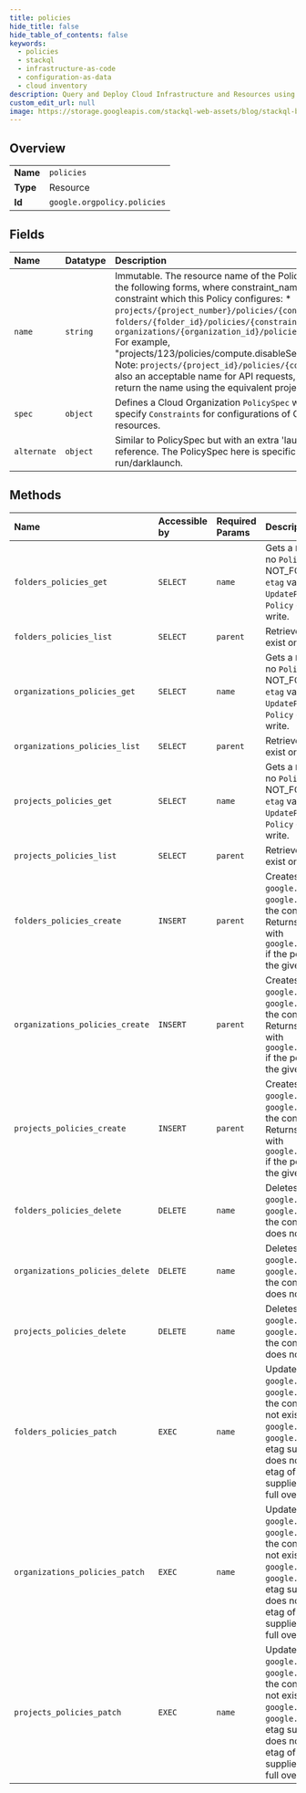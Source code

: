 ```yaml
---
title: policies
hide_title: false
hide_table_of_contents: false
keywords:
  - policies
  - stackql
  - infrastructure-as-code
  - configuration-as-data
  - cloud inventory
description: Query and Deploy Cloud Infrastructure and Resources using SQL
custom_edit_url: null
image: https://storage.googleapis.com/stackql-web-assets/blog/stackql-blog-post-featured-image.png
---
```

  
    

## Overview
<table><tbody>
<tr><td><b>Name</b></td><td><code>policies</code></td></tr>
<tr><td><b>Type</b></td><td>Resource</td></tr>
<tr><td><b>Id</b></td><td><code>google.orgpolicy.policies</code></td></tr>
</tbody></table>

## Fields
| Name | Datatype | Description |
|:-----|:---------|:------------|
| `name` | `string` | Immutable. The resource name of the Policy. Must be one of the following forms, where constraint_name is the name of the constraint which this Policy configures: * `projects/{project_number}/policies/{constraint_name}` * `folders/{folder_id}/policies/{constraint_name}` * `organizations/{organization_id}/policies/{constraint_name}` For example, "projects/123/policies/compute.disableSerialPortAccess". Note: `projects/{project_id}/policies/{constraint_name}` is also an acceptable name for API requests, but responses will return the name using the equivalent project number. |
| `spec` | `object` | Defines a Cloud Organization `PolicySpec` which is used to specify `Constraints` for configurations of Cloud Platform resources. |
| `alternate` | `object` | Similar to PolicySpec but with an extra 'launch' field for launch reference. The PolicySpec here is specific for dry-run/darklaunch. |
## Methods
| Name | Accessible by | Required Params | Description |
|:-----|:--------------|:----------------|:------------|
| `folders_policies_get` | `SELECT` | `name` | Gets a `Policy` on a resource. If no `Policy` is set on the resource, NOT_FOUND is returned. The `etag` value can be used with `UpdatePolicy()` to update a `Policy` during read-modify-write. |
| `folders_policies_list` | `SELECT` | `parent` | Retrieves all of the `Policies` that exist on a particular resource. |
| `organizations_policies_get` | `SELECT` | `name` | Gets a `Policy` on a resource. If no `Policy` is set on the resource, NOT_FOUND is returned. The `etag` value can be used with `UpdatePolicy()` to update a `Policy` during read-modify-write. |
| `organizations_policies_list` | `SELECT` | `parent` | Retrieves all of the `Policies` that exist on a particular resource. |
| `projects_policies_get` | `SELECT` | `name` | Gets a `Policy` on a resource. If no `Policy` is set on the resource, NOT_FOUND is returned. The `etag` value can be used with `UpdatePolicy()` to update a `Policy` during read-modify-write. |
| `projects_policies_list` | `SELECT` | `parent` | Retrieves all of the `Policies` that exist on a particular resource. |
| `folders_policies_create` | `INSERT` | `parent` | Creates a Policy. Returns a `google.rpc.Status` with `google.rpc.Code.NOT_FOUND` if the constraint does not exist. Returns a `google.rpc.Status` with `google.rpc.Code.ALREADY_EXISTS` if the policy already exists on the given Cloud resource. |
| `organizations_policies_create` | `INSERT` | `parent` | Creates a Policy. Returns a `google.rpc.Status` with `google.rpc.Code.NOT_FOUND` if the constraint does not exist. Returns a `google.rpc.Status` with `google.rpc.Code.ALREADY_EXISTS` if the policy already exists on the given Cloud resource. |
| `projects_policies_create` | `INSERT` | `parent` | Creates a Policy. Returns a `google.rpc.Status` with `google.rpc.Code.NOT_FOUND` if the constraint does not exist. Returns a `google.rpc.Status` with `google.rpc.Code.ALREADY_EXISTS` if the policy already exists on the given Cloud resource. |
| `folders_policies_delete` | `DELETE` | `name` | Deletes a Policy. Returns a `google.rpc.Status` with `google.rpc.Code.NOT_FOUND` if the constraint or Org Policy does not exist. |
| `organizations_policies_delete` | `DELETE` | `name` | Deletes a Policy. Returns a `google.rpc.Status` with `google.rpc.Code.NOT_FOUND` if the constraint or Org Policy does not exist. |
| `projects_policies_delete` | `DELETE` | `name` | Deletes a Policy. Returns a `google.rpc.Status` with `google.rpc.Code.NOT_FOUND` if the constraint or Org Policy does not exist. |
| `folders_policies_patch` | `EXEC` | `name` | Updates a Policy. Returns a `google.rpc.Status` with `google.rpc.Code.NOT_FOUND` if the constraint or the policy do not exist. Returns a `google.rpc.Status` with `google.rpc.Code.ABORTED` if the etag supplied in the request does not match the persisted etag of the policy Note: the supplied policy will perform a full overwrite of all fields. |
| `organizations_policies_patch` | `EXEC` | `name` | Updates a Policy. Returns a `google.rpc.Status` with `google.rpc.Code.NOT_FOUND` if the constraint or the policy do not exist. Returns a `google.rpc.Status` with `google.rpc.Code.ABORTED` if the etag supplied in the request does not match the persisted etag of the policy Note: the supplied policy will perform a full overwrite of all fields. |
| `projects_policies_patch` | `EXEC` | `name` | Updates a Policy. Returns a `google.rpc.Status` with `google.rpc.Code.NOT_FOUND` if the constraint or the policy do not exist. Returns a `google.rpc.Status` with `google.rpc.Code.ABORTED` if the etag supplied in the request does not match the persisted etag of the policy Note: the supplied policy will perform a full overwrite of all fields. |
